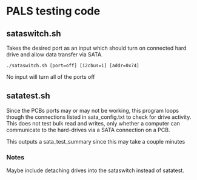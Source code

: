 # PALS testing code

## sataswitch.sh
Takes the desired port as an input which should turn on connected hard drive and allow data transfer via SATA.

`./sataswitch.sh [port=off] [i2cbus=1] [addr=0x74]`

No input will turn all of the ports off

## satatest.sh
Since the PCBs ports may or may not be working, this program loops though the connections listed in sata_config.txt to check for drive activity. This does not test bulk read and writes, only whether a computer can communicate to the hard-drives via a SATA connection on a PCB.

This outputs a sata_test_summary since this may take a couple minutes

### Notes
Maybe include detaching drives into the sataswitch instead of satatest.